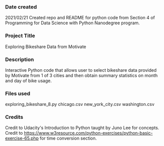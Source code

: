 ### Date created
2021/02/21 Created repo and README for python code from Section 4 of Programming for Data Science with Python Nanodegree program.

### Project Title
Exploring Bikeshare Data from Motivate

### Description
Interactive Python code that allows user to select bikeshare data provided by Motivate from 1 of 3 cities and then obtain summary statistics on month and day of bike usage.

### Files used
exploring_bikeshare_8.py
chicago.csv
new_york_city.csv
washington.csv

### Credits
Credit to Udacity's Introduction to Python taught by Juno Lee for concepts.
Credit to https://www.w3resource.com/python-exercises/python-basic-exercise-65.php for
time conversion section.
